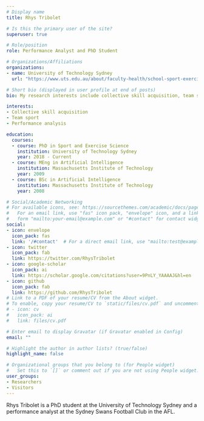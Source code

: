 ```yaml
---
# Display name
title: Rhys Tribolet

# Is this the primary user of the site?
superuser: true

# Role/position
role: Performance Analyst and PhD Student

# Organizations/Affiliations
organizations:
- name: University of Technology Sydney
  url: "https://www.uts.edu.au/about/faculty-health/school-sport-exercise-and-rehabilitation/human-performance-research-centre"

# Short bio (displayed in user profile at end of posts)
bio: My research interests include collective skill acquisition, team sports, performance analysis and youth sport

interests:
- Collective skill acquisition
- Team sport
- Performance analysis

education:
  courses:
  - course: PhD in Sport and Exercise Science
    institution: University of Technology Sydney
    year: 2018 - Current
  - course: MEng in Artificial Intelligence
    institution: Massachusetts Institute of Technology
    year: 2009
  - course: BSc in Artificial Intelligence
    institution: Massachusetts Institute of Technology
    year: 2008

# Social/Academic Networking
# For available icons, see: https://sourcethemes.com/academic/docs/page-builder/#icons
#   For an email link, use "fas" icon pack, "envelope" icon, and a link in the
#   form "mailto:your-email@example.com" or "#contact" for contact widget.
social:
- icon: envelope
  icon_pack: fas
  link: '/#contact'  # For a direct email link, use "mailto:test@example.org".
- icon: twitter
  icon_pack: fab
  link: https://twitter.com/RhysTribolet
- icon: google-scholar
  icon_pack: ai
  link: https://scholar.google.com/citations?user=9PnLY_YAAAAJ&hl=en
- icon: github
  icon_pack: fab
  link: https://github.com/RhysTribolet
# Link to a PDF of your resume/CV from the About widget.
# To enable, copy your resume/CV to `static/files/cv.pdf` and uncomment the lines below.
# - icon: cv
#   icon_pack: ai
#   link: files/cv.pdf

# Enter email to display Gravatar (if Gravatar enabled in Config)
email: ""

# Highlight the author in author lists? (true/false)
highlight_name: false

# Organizational groups that you belong to (for People widget)
#   Set this to `[]` or comment out if you are not using People widget.
user_groups:
- Researchers
- Visitors
---
```


Rhys Tribolet is a PhD student at the University of Technology Sydney and a performance analyst at the Sydney Swans Football Club in the AFL. 


